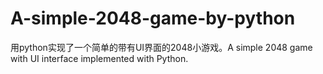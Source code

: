 # A-simple-2048-game-by-python
用python实现了一个简单的带有UI界面的2048小游戏。A simple 2048 game with UI interface implemented with Python.
